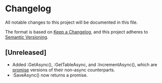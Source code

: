 # Changelog
All notable changes to this project will be documented in this file.

The format is based on [Keep a Changelog](https://keepachangelog.com/en/1.0.0/),
and this project adheres to [Semantic Versioning](https://semver.org/spec/v2.0.0.html).

## [Unreleased]
- Added :GetAsync(), :GetTableAsync, and :IncrementAsync(), which are [promise](https://github.com/evaera/roblox-lua-promise) versions of their non-async counterparts.
- :SaveAsync() now returns a promise.
